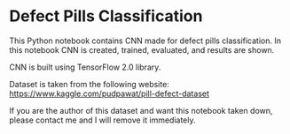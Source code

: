 # Defect Pills Classification

This Python notebook contains CNN made for defect pills classification. In this notebook CNN is created, trained, evaluated, and results are shown.

CNN is built using TensorFlow 2.0 library.

Dataset is taken from the following website: https://www.kaggle.com/pudpawat/pill-defect-dataset

If you are the author of this dataset and want this notebook taken down, please contact me and I will remove it immediately.
